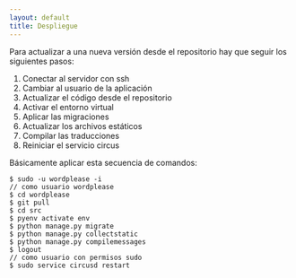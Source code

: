 ```yaml
---
layout: default
title: Despliegue
---
```


Para actualizar a una nueva versión desde el repositorio
hay que seguir los siguientes pasos:

1. Conectar al servidor con ssh
2. Cambiar al usuario de la aplicación
3. Actualizar el código desde el repositorio
4. Activar el entorno virtual
5. Aplicar las migraciones
6. Actualizar los archivos estáticos
7. Compilar las traducciones
8. Reiniciar el servicio circus

Básicamente aplicar esta secuencia de comandos:

```
$ sudo -u wordplease -i
// como usuario wordplease
$ cd wordplease
$ git pull
$ cd src
$ pyenv activate env
$ python manage.py migrate
$ python manage.py collectstatic
$ python manage.py compilemessages
$ logout
// como usuario con permisos sudo
$ sudo service circusd restart
```
